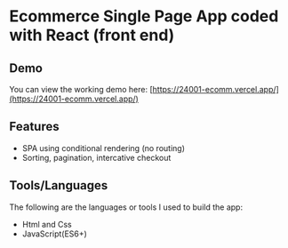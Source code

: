 # Ecommerce Single Page App coded with React (front end)



## Demo
You can view the working demo here: [https://24001-ecomm.vercel.app/](https://24001-ecomm.vercel.app/)

## Features
- SPA using conditional rendering (no routing)
- Sorting, pagination, intercative checkout


## Tools/Languages
The following are the languages or tools I used to build the app:

- Html and Css
- JavaScript(ES6+)
